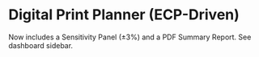 # Digital Print Planner (ECP-Driven)

Now includes a Sensitivity Panel (±3%) and a PDF Summary Report. See dashboard sidebar.
